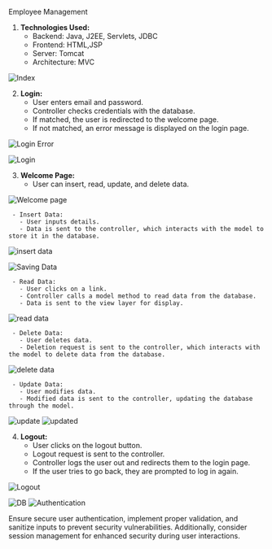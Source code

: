 Employee Management

1. **Technologies Used:**
   - Backend: Java, J2EE, Servlets, JDBC
   - Frontend: HTML,JSP
   - Server: Tomcat
   - Architecture: MVC
  



![Index](https://github.com/pk3483899/Employmee-Management/assets/78607856/b2f51a7e-bfa4-43ab-beec-857eceb0401f)






2. **Login:**
   - User enters email and password.
   - Controller checks credentials with the database.
   - If matched, the user is redirected to the welcome page.
   - If not matched, an error message is displayed on the login page.
  
![Login Error](https://github.com/pk3483899/Employmee-Management/assets/78607856/0a0eec2e-1f0c-4f2d-a6d5-cb1043b02a17)

![Login](https://github.com/pk3483899/Employmee-Management/assets/78607856/963af4ea-b305-40ac-b9aa-f19c380be1f0)





3. **Welcome Page:**
   - User can insert, read, update, and delete data.
  
![Welcome page](https://github.com/pk3483899/Employmee-Management/assets/78607856/3e54d4b3-0f8b-41c9-a25f-a1f5c0771dfd)




     - Insert Data:
       - User inputs details.
       - Data is sent to the controller, which interacts with the model to store it in the database.

![insert data](https://github.com/pk3483899/Employmee-Management/assets/78607856/1cc9fc9d-221d-4261-8221-4c1ca2483f63)

![Saving Data](https://github.com/pk3483899/Employmee-Management/assets/78607856/faf78405-3f6a-4be2-bb89-80823aa56777)


       
     - Read Data:
       - User clicks on a link.
       - Controller calls a model method to read data from the database.
       - Data is sent to the view layer for display.

![read data](https://github.com/pk3483899/Employmee-Management/assets/78607856/abc4e1b9-540e-4354-8618-af85beb1ca2b)

       
     - Delete Data:
       - User deletes data.
       - Deletion request is sent to the controller, which interacts with the model to delete data from the database.

![delete data](https://github.com/pk3483899/Employmee-Management/assets/78607856/6162f619-df2b-4dc7-9667-8efb5689d219)

       
     - Update Data:
       - User modifies data.
       - Modified data is sent to the controller, updating the database through the model.
       
![update](https://github.com/pk3483899/Employmee-Management/assets/78607856/afd956b6-be72-4310-99c8-97a400ed100f)
![updated](https://github.com/pk3483899/Employmee-Management/assets/78607856/03401b57-0879-4518-afaf-9c558af99d4f)



4. **Logout:**
   - User clicks on the logout button.
   - Logout request is sent to the controller.
   - Controller logs the user out and redirects them to the login page.
   - If the user tries to go back, they are prompted to log in again.
  
![Logout](https://github.com/pk3483899/Employmee-Management/assets/78607856/7f36e798-d470-446a-9513-408e5f8d8b69)


![DB](https://github.com/pk3483899/Employmee-Management/assets/78607856/41c5b97f-55ed-48b8-a260-b6fe17da5ed4)
![Authentication](https://github.com/pk3483899/Employmee-Management/assets/78607856/c262ef01-6c95-4c99-af64-e0860b4bf766)



Ensure secure user authentication, implement proper validation, and sanitize inputs to prevent security vulnerabilities. Additionally, consider session management for enhanced security during user interactions.
